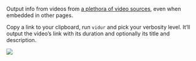 Output info from videos from [a plethora of video sources](https://rg3.github.io/youtube-dl/supportedsites.html), even when embedded in other pages.

Copy a link to your clipboard, run `vidur` and pick your verbosity level. It’ll output the video’s link with its duration and optionally its title and description.

![](https://i.imgur.com/wWasGFT.png)
